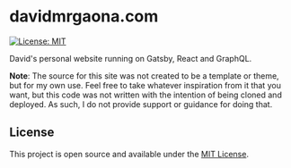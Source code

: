 # davidmrgaona.com

[![License: MIT](https://img.shields.io/badge/License-MIT-blue.svg)](https://opensource.org/licenses/MIT)

David's personal website running on Gatsby, React and GraphQL.

**Note**: The source for this site was not created to be a template or theme, but for my own use. Feel free to take whatever inspiration from it that you want, but this code was not written with the intention of being cloned and deployed. As such, I do not provide support or guidance for doing that.

## License

This project is open source and available under the [MIT License](LICENSE).
